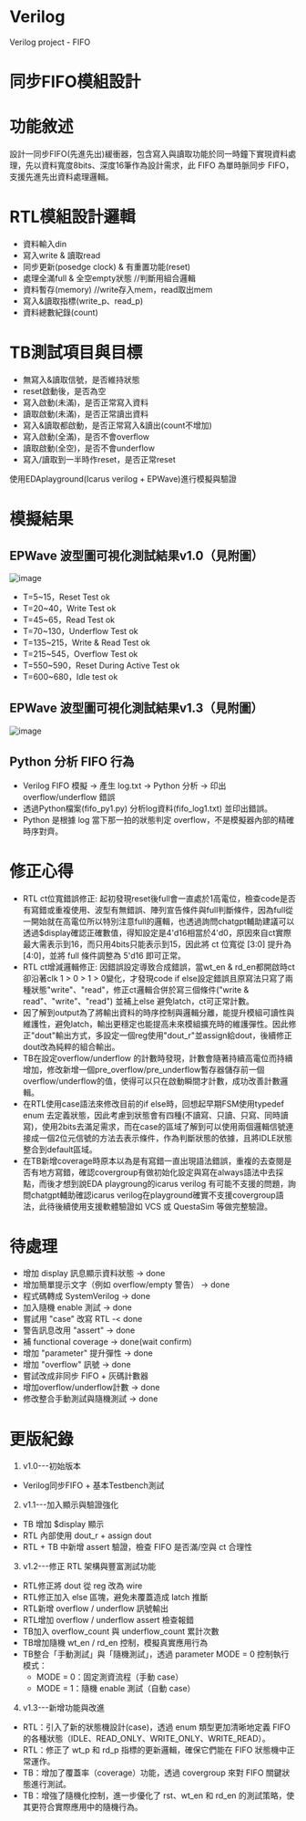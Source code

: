 # Verilog
Verilog project - FIFO

# 同步FIFO模組設計

# 功能敘述
設計一同步FIFO(先進先出)緩衝器，包含寫入與讀取功能於同一時鐘下實現資料處理，先以資料寬度8bits、深度16筆作為設計需求，此 FIFO 為單時脈同步 FIFO，支援先進先出資料處理邏輯。

# RTL模組設計邏輯
- 資料輸入din
- 寫入write & 讀取read
- 同步更新(posedge clock) & 有重置功能(reset)
- 處理全滿full & 全空empty狀態   //判斷用組合邏輯
- 資料暫存(memory)               //write存入mem，read取出mem
- 寫入&讀取指標(write_p、read_p)
- 資料總數紀錄(count)



# TB測試項目與目標
- 無寫入&讀取信號，是否維持狀態
- reset啟動後，是否為空
- 寫入啟動(未滿)，是否正常寫入資料
- 讀取啟動(未滿)，是否正常讀出資料
- 寫入&讀取都啟動，是否正常寫入&讀出(count不增加)
- 寫入啟動(全滿)，是否不會overflow
- 讀取啟動(全空)，是否不會underflow
- 寫入/讀取到一半時作reset，是否正常reset

使用EDAplayground(Icarus verilog + EPWave)進行模擬與驗證


# 模擬結果
## EPWave 波型圖可視化測試結果v1.0（見附圖）
![image](https://github.com/user-attachments/assets/ec74eb81-fcb1-403a-b54e-cacf4c5da32f)
- T=5~15，Reset Test ok
- T=20~40，Write Test ok
- T=45~65，Read Test ok
- T=70~130，Underflow Test ok
- T=135~215，Write & Read Test ok
- T=215~545，Overflow Test ok
- T=550~590，Reset During Active Test ok
- T=600~680，Idle test ok

## EPWave 波型圖可視化測試結果v1.3（見附圖）
![image](https://github.com/user-attachments/assets/8ec90db5-d51c-49bc-af86-7b06c41cc75a)


## Python 分析 FIFO 行為
- Verilog FIFO 模擬 → 產生 log.txt → Python 分析 → 印出overflow/underflow 錯誤
- 透過Python檔案(fifo_py1.py) 分析log資料(fifo_log1.txt) 並印出錯誤。
- Python 是根據 log 當下那一拍的狀態判定 overflow，不是模擬器內部的精確時序對齊。

# 修正心得
- RTL ct位寬錯誤修正: 起初發現reset後full會一直處於1高電位，檢查code是否有寫錯或重複使用、波型有無錯誤、陣列宣告條件與full判斷條件，因為full從一開始就在高電位所以特別注意full的邏輯，也透過詢問chatgpt輔助建議可以透過$display確認正確數值，得知設定是4'd16相當於4'd0，原因來自ct實際最大需表示到16，而只用4bits只能表示到15，因此將 ct 位寬從 [3:0] 提升為 [4:0]，並將 full 條件調整為 5'd16 即可正常。
- RTL ct增減邏輯修正: 因錯誤設定導致合成錯誤，當wt_en & rd_en都開啟時ct卻沿著clk 1 > 0 > 1 > 0變化，才發現code if else設定錯誤且原寫法只寫了兩種狀態"write"、"read"，修正ct邏輯合併於寫三個條件("write & read"、"write"、"read") 並補上else 避免latch，ct可正常計數。
- 因了解到output為了將輸出資料的時序控制與邏輯分離，能提升模組可讀性與維護性，避免latch，輸出更穩定也能提高未來模組擴充時的維護彈性。因此修正"dout"輸出方式，多設定一個reg使用"dout_r"並assign給dout，後續修正dout改為純粹的組合輸出。
- TB在設定overflow/underflow 的計數時發現，計數會隨著持續高電位而持續增加，修改新增一個pre_overflow/pre_underflow暫存器儲存前一個overflow/underflow的值，使得可以只在啟動瞬間才計數，成功改善計數邏輯。
- 在RTL使用case語法來修改目前的if else時，回想起早期FSM使用typedef enum 去定義狀態，因此考慮到狀態會有四種(不讀寫、只讀、只寫、同時讀寫)，使用2bits去滿足需求，而在case的區域了解到可以使用兩個邏輯信號連接成一個2位元信號的方法去表示條件，作為判斷狀態的依據，且將IDLE狀態整合到default區域。
- 在TB新增coverage時原本以為是有寫錯一直出現語法錯誤，重複的去查閱是否有地方寫錯，確認covergroup有做初始化設定與寫在always語法中去採點，而後才想到說EDA playgroung的icarus verilog 有可能不支援的問題，詢問chatgpt輔助確認icarus verilog在playground確實不支援covergroup語法，此待後續使用支援軟體驗證如 VCS 或 QuestaSim 等做完整驗證。

# 待處理
- 增加 display 訊息顯示資料狀態 -> done
- 增加簡單提示文字（例如 overflow/empty 警告） -> done
- 程式碼轉成 SystemVerilog -> done
- 加入隨機 enable 測試 -> done
- 嘗試用 "case" 改寫 RTL -< done
- 警告訊息改用 "assert" -> done
- 補 functional coverage -> done(wait confirm)
- 增加 "parameter" 提升彈性 -> done
- 增加 "overflow" 訊號 -> done
- 嘗試改成非同步 FIFO + 灰碼計數器
- 增加overflow/underflow計數 -> done
- 修改整合手動測試與隨機測試 -> done


# 更版紀錄
1. v1.0---初始版本 
- Verilog同步FIFO + 基本Testbench測試
2. v1.1---加入顯示與驗證強化
- TB 增加 $display 顯示
- RTL 內部使用 dout_r + assign dout
- RTL + TB 中新增 assert 驗證，檢查 FIFO 是否滿/空與 ct 合理性
3. v1.2---修正 RTL 架構與豐富測試功能
- RTL修正將 dout 從 reg 改為 wire
- RTL修正加入 else 區塊，避免未覆蓋造成 latch 推斷
- RTL新增 overflow / underflow 訊號輸出
- RTL增加 overflow / underflow assert 檢查報錯
- TB加入 overflow_count 與 underflow_count 累計次數
- TB增加隨機 wt_en / rd_en 控制，模擬真實應用行為
- TB整合「手動測試」與「隨機測試」，透過 parameter MODE = 0 控制執行模式：
   - MODE = 0：固定測資流程（手動 case）
   - MODE = 1：隨機 enable 測試（自動 case）
4. v1.3---新增功能與改進
- RTL：引入了新的狀態機設計(case)，透過 enum 類型更加清晰地定義 FIFO 的各種狀態（IDLE、READ_ONLY、WRITE_ONLY、WRITE_READ）。
- RTL：修正了 wt_p 和 rd_p 指標的更新邏輯，確保它們能在 FIFO 狀態機中正常運作。
- TB：增加了覆蓋率（coverage）功能，透過 covergroup 來對 FIFO 關鍵狀態進行測試。
- TB：增強了隨機化控制，進一步優化了 rst、wt_en 和 rd_en 的測試策略，使其更符合實際應用中的隨機行為。

